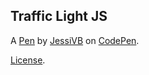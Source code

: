 Traffic Light JS
----------------


A [Pen](https://codepen.io/jessivb/pen/VNYyXE) by [JessiVB](https://codepen.io/jessivb) on [CodePen](https://codepen.io).

[License](https://codepen.io/jessivb/pen/VNYyXE/license).